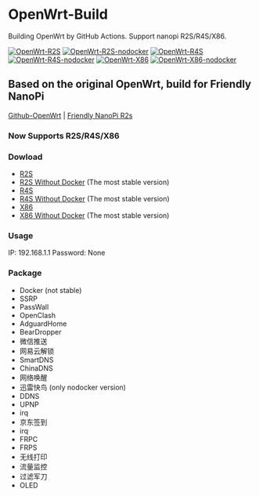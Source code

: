# OpenWrt-Build
Building OpenWrt by GitHub Actions. Support nanopi R2S/R4S/X86.

[![OpenWrt-R2S](https://github.com/XXXBRIAN/OpenWrt-Build/workflows/OpenWrt-R2S/badge.svg)](https://github.com/XXXBRIAN/OpenWrt-Build/releases/tag/R2S)
[![OpenWrt-R2S-nodocker](https://github.com/XXXBRIAN/OpenWrt-Build/workflows/OpenWrt-R2S-nodocker/badge.svg)](https://github.com/XXXBRIAN/OpenWrt-Build/releases/tag/R2S-nodocker)
[![OpenWrt-R4S](https://github.com/XXXBRIAN/OpenWrt-Build/workflows/OpenWrt-R4S/badge.svg)](https://github.com/XXXBRIAN/OpenWrt-Build/releases/tag/R4S)
[![OpenWrt-R4S-nodocker](https://github.com/XXXBRIAN/OpenWrt-Build/workflows/OpenWrt-R4S-nodocker/badge.svg)](https://github.com/XXXBRIAN/OpenWrt-Build/releases/tag/R4S-nodocker)
[![OpenWrt-X86](https://github.com/XXXBRIAN/OpenWrt-Build/workflows/OpenWrt-X86/badge.svg)](https://github.com/XXXBRIAN/OpenWrt-Build/releases/tag/X86)
[![OpenWrt-X86-nodocker](https://github.com/XXXBRIAN/OpenWrt-Build/workflows/OpenWrt-X86-nodocker/badge.svg)](https://github.com/XXXBRIAN/OpenWrt-Build/releases/tag/X86-nodocker)

## Based on the original OpenWrt, build for Friendly NanoPi
[Github-OpenWrt](https://github.com/openwrt/openwrt) | [Friendly NanoPi R2s](https://wiki.friendlyarm.com/wiki/index.php/NanoPi_R2S)

### Now Supports R2S/R4S/X86

### Dowload
- [R2S](https://github.com/XXXBRIAN/OpenWrt-Build/releases/tag/R2S)
- [R2S Without Docker](https://github.com/XXXBRIAN/OpenWrt-Build/releases/tag/R2S-nodocker) (The most stable version)
- [R4S](https://github.com/XXXBRIAN/OpenWrt-Build/releases/tag/R4S)
- [R4S Without Docker](https://github.com/XXXBRIAN/OpenWrt-Build/releases/tag/R4S-nodocker) (The most stable version)
- [X86](https://github.com/XXXBRIAN/OpenWrt-Build/releases/tag/X86)
- [X86 Without Docker](https://github.com/XXXBRIAN/OpenWrt-Build/releases/tag/X86-nodocker) (The most stable version)

### Usage
IP: 192.168.1.1 
Password: None

### Package
- Docker (not stable)
- SSRP
- PassWall
- OpenClash
- AdguardHome
- BearDropper
- 微信推送
- 网易云解锁
- SmartDNS
- ChinaDNS
- 网络唤醒
- 迅雷快鸟 (only nodocker version)
- DDNS
- UPNP
- irq
- 京东签到
- irq
- FRPC
- FRPS
- 无线打印
- 流量监控
- 过滤军刀
- OLED
